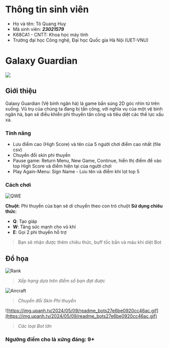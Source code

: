 # Thông tin sinh viên

- Họ và tên: Tô Quang Huy
- Mã sinh viên: ***23021579***
- K68CA1 - CNTT: Khoa học máy tính
- Trường đại học Công nghệ, Đại học Quốc gia Hà Nội (UET-VNU)

# Galaxy Guardian

![](https://img.upanh.tv/2024/05/09/gameLogo.png)


## Giới thiệu

Galaxy Guardian (Vệ binh ngân hà) là game bắn súng 2D góc nhìn từ trên xuống.  Vũ trụ của chúng ta đang bị tấn công,  với nghĩa vụ của một vệ binh ngân hà, bạn sẽ điều khiển phi thuyền tấn công và tiêu diệt các thế lực xấu xa.

### Tính năng
- Lưu điểm cao (High Score) và tên của 5 người chơi điểm cao nhất (file csv)
- Chuyển đổi skin phi thuyền
- Pause game: Return Menu, New Game, Continue, hiển thị điểm để vào top High Score và điểm hiện tại của người chơi
- Play Again-Menu: Sign Name - Lưu tên và điểm khi lọt top 5

### Cách chơi

![QWE](https://img.upanh.tv/2024/05/09/readmi_1.gif)


**Chuột**: Phi thuyền của bạn sẽ di chuyển theo con trỏ chuột
**Sử dụng chiêu thức**: 
- **Q**: Tạo giáp
- **W**: Tăng sức mạnh cho vũ khí
- **E**: Gọi 2 phi thuyền hỗ trợ

> Bạn sẽ nhận được thêm chiêu thức, buff tốc bắn và máu khi diệt Bot

## Đồ họa
![Rank](https://img.upanh.tv/2024/05/09/readme_rank.gif)
> *Xếp hạng dựa trên điểm số bạn đạt được*

![Aircraft](https://img.upanh.tv/2024/05/09/readme_aircraft.gif)
> *Chuyển đổi Skin Phi thuyền*

![https://img.upanh.tv/2024/05/09/readme_bots27e6be0920cc46ac.gif](https://img.upanh.tv/2024/05/09/readme_bots27e6be0920cc46ac.gif)
> *Các loại Bot lớn*

### Ngưỡng điểm cho là xứng đáng:  **9+**
